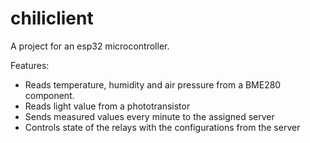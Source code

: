 # chiliclient

A project for an esp32 microcontroller.

Features:
- Reads temperature, humidity and air pressure from a BME280 component. 
- Reads light value from a phototransistor
- Sends measured values every minute to the assigned server
- Controls state of the relays with the configurations from the server